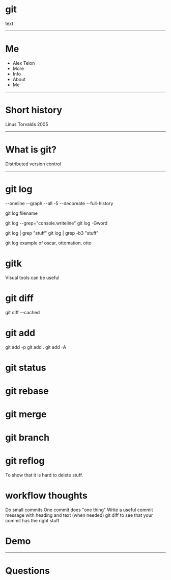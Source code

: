 # git
text

---

# Me

 * Alex Telon
 * More
 * Info
 * About
 * Me

---

# Short history

Linus Torvalds 2005

---

# What is git?

Distributed version control

---

# git log

--oneline --graph --all -5 --decoreate
--full-history

git log filename

git log --grep="console.writeline"
git log -Gword

git log | grep "stuff"
git log | grep -b3 "stuff"

git log example of oscar, ottomation, otto

# gitk

Visual tools can be useful

# git diff

git diff --cached

# git add
git add -p
git add .
git add -A

# git status

# git rebase

# git merge

# git branch

# git reflog
To show that it is hard to delete stuff.

# workflow thoughts

Do small commits
One commit does "one thing"
Write a useful commit message with heading and text (when needed)
git diff to see that your commit has the right stuff



# Demo


---

# Questions